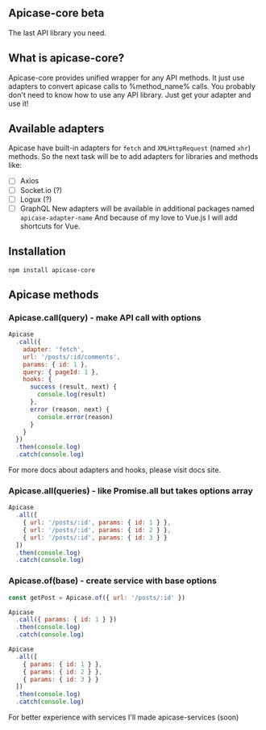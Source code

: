 ## Apicase-core beta
The last API library you need.

## What is apicase-core?
Apicase-core provides unified wrapper for any API methods. It just use adapters to convert apicase calls to %method_name% calls.
You probably don't need to know how to use any API library. Just get your adapter and use it!

## Available adapters
Apicase have built-in adapters for `fetch` and `XMLHttpRequest` (named `xhr`) methods.
So the next task will be to add adapters for libraries and methods like:
- [ ] Axios
- [ ] Socket.io (?)
- [ ] Logux (?)
- [ ] GraphQL
New adapters will be available in additional packages named `apicase-adapter-name`
And because of my love to Vue.js I will add shortcuts for Vue.

## Installation
```npm install apicase-core```

## Apicase methods

### Apicase.call(query) - make API call with options
```javascript
Apicase
  .call({
    adapter: 'fetch',
    url: '/posts/:id/comments',
    params: { id: 1 },
    query: { pageId: 1 },
    hooks: {
      success (result, next) {
        console.log(result)
      },
      error (reason, next) {
        console.error(reason)
      }
    }
  })
  .then(console.log)
  .catch(console.log)
```
For more docs about adapters and hooks, please visit docs site.

### Apicase.all(queries) - like Promise.all but takes options array
```javascript
Apicase
  .all([
    { url: '/posts/:id', params: { id: 1 } },
    { url: '/posts/:id', params: { id: 2 } },
    { url: '/posts/:id', params: { id: 3 } }
  ])
  .then(console.log)
  .catch(console.log)
```

### Apicase.of(base) - create service with base options
```javascript
const getPost = Apicase.of({ url: '/posts/:id' })

Apicase
  .call({ params: { id: 1 } })
  .then(console.log)
  .catch(console.log)

Apicase
  .all([
    { params: { id: 1 } },
    { params: { id: 2 } },
    { params: { id: 3 } }
  ])
  .then(console.log)
  .catch(console.log)
```
For better experience with services I'll made apicase-services (soon)
